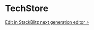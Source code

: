 # TechStore

[Edit in StackBlitz next generation editor ⚡️](https://stackblitz.com/~/github.com/clanhater/TechStore)